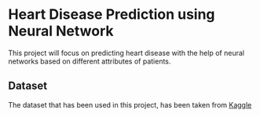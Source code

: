 # Heart Disease Prediction using Neural Network
This project will focus on predicting heart disease with the help of neural networks based on different attributes of patients.

<h2>Dataset</h2>
The dataset that has been used in this project, has been taken from <a href="https://www.kaggle.com/datasets/zhaoyingzhu/heartcsv">Kaggle</a>
